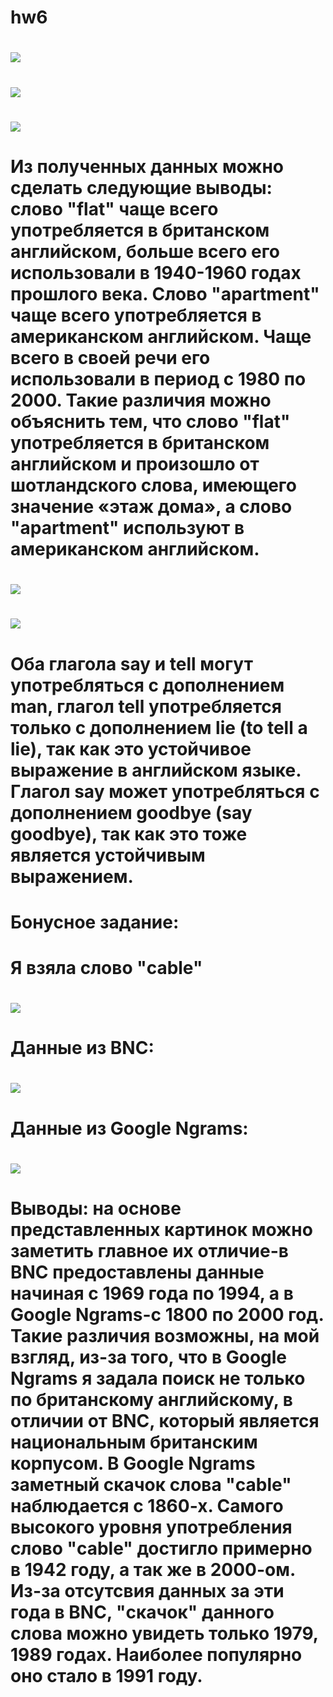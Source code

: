 # hw6
# ![](https://github.com/alexasunnymood/hw6/blob/master/скриншот.PNG)
# ![](https://github.com/alexasunnymood/hw6/blob/master/скриншот%202.PNG)
# ![](https://github.com/alexasunnymood/hw6/blob/master/скриншот%203.PNG)
# Из полученных данных можно сделать следующие выводы: слово "flat" чаще всего употребляется в британском английском, больше всего его использовали в 1940-1960 годах прошлого века. Слово "apartment"  чаще всего употребляется в американском английском. Чаще всего в своей речи его использовали в период с 1980 по 2000. Такие различия можно объяснить тем, что слово "flat" употребляется в британском английском и произошло от шотландского слова, имеющего значение «этаж дома», а слово "apartment" используют в американском английском.
# ![](https://github.com/alexasunnymood/hw6/blob/master/Снимок%203.PNG)
# ![](https://github.com/alexasunnymood/hw6/blob/master/скриншот%20часть%202.PNG)
# Оба глагола say и tell могут употребляться с дополнением man, глагол tell употребляется только с дополнением lie (to tell a lie), так как это устойчивое выражение в английском языке. Глагол say может употребляться с дополнением goodbye (say goodbye), так как это тоже является устойчивым выражением. 
# Бонусное задание:
# Я взяла слово "cable"
# ![](https://github.com/alexasunnymood/hw6/blob/master/Снимок.PNG)
# Данные из BNC:
# ![](https://github.com/alexasunnymood/hw6/blob/master/Снимок3.PNG)
# Данные из Google Ngrams:
# ![](https://github.com/alexasunnymood/hw6/blob/master/Снимок1.PNG)
# Выводы: на основе представленных картинок можно заметить главное их отличие-в BNC предоставлены данные начиная с 1969 года по 1994, а в Google Ngrams-с 1800 по 2000 год. Такие различия возможны, на мой взгляд, из-за того, что в Google Ngrams я задала поиск не только по британскому английскому, в отличии от BNC, который является национальным британским корпусом. В Google Ngrams заметный скачок слова "cable" наблюдается с 1860-х. Самого высокого уровня употребления слово "cable" достигло примерно в 1942 году, а так же в 2000-ом. Из-за отсутсвия данных за эти года в BNC, "скачок" данного слова можно увидеть только 1979, 1989 годах. Наиболее популярно оно стало в 1991 году. 
